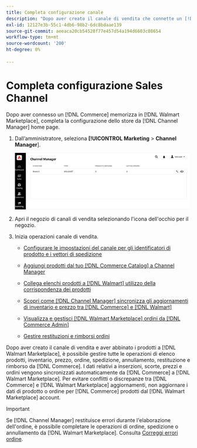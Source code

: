 ```yaml
---
title: Completa configurazione canale
description: "Dopo aver creato il canale di vendita che connette un [!DNL Commerce] Visualizzazione store a [!DNL Walmart Marketplace], apri il canale e completa la configurazione del canale. Quindi, avvia il processo per aggiungere prodotti, gestire inserzioni, scorte, prezzi e ordini da [!DNL Channel Manager]."
exl-id: 12127e3b-55c1-4db6-98b2-6dc8bdaae139
source-git-commit: aeeaca20cb54528f77e457d54a194d6603c08654
workflow-type: tm+mt
source-wordcount: '200'
ht-degree: 0%

---
```


# Completa configurazione Sales Channel

Dopo aver connesso un [!DNL Commerce] memorizza in [!DNL Walmart Marketplace], completa la configurazione dello store da [!DNL Channel Manager] home page.

1. Dall’amministratore, seleziona **[!UICONTROL Marketing** > **Channel Manager**].

   ![Gestione archivi di Channel Manager](assets/channel-manager-setup-first-store.png)

1. Apri il negozio di canali di vendita selezionando l&#39;icona dell&#39;occhio per il negozio.

1. Inizia operazioni canale di vendita.

   - [Configurare le impostazioni del canale per gli identificatori di prodotto e i vettori di spedizione](settings-overview.md)

   - [Aggiungi prodotti dal tuo [!DNL Commerce Catalog] a Channel Manager](add-products-to-channel-store.md)

   - [Collega elenchi prodotti a [!DNL Walmart] utilizzo della corrispondenza dei prodotti](connect-listings-to-marketplace.md)

   - [Scopri come [!DNL Channel Manager] sincronizza gli aggiornamenti di inventario e prezzo tra [!DNL Commerce] e [!DNL Walmart]](inventory-and-price-updates.md)

   - [Visualizza e gestisci [!DNL Walmart Marketplace] ordini da [!DNL Commerce Admin]](manage-orders.md)

   - [Gestire restituzioni e rimborsi ordini](return-refund-orders.md)

Dopo aver creato il canale di vendita e aver abbinato i prodotti a [!DNL Walmart Marketplace], è possibile gestire tutte le operazioni di elenco prodotti, inventario, prezzo, ordine, spedizione, annullamento, restituzione e rimborso da [!DNL Commerce]. I dati relativi a inserzioni, scorte, prezzi e ordini vengono sincronizzati automaticamente da [!DNL Commerce] a [!DNL Walmart Marketplace]. Per evitare conflitti o discrepanze tra [!DNL Commerce] e [!DNL Walmart Marketplace] aggiornamenti, non aggiornare i dati di prodotto o ordine per [!DNL Commerce] prodotti dal [!DNL Walmart Marketplace] account.

>[!IMPORTANT]
>
>Se [!DNL Channel Manager] restituisce errori durante l&#39;elaborazione dell&#39;ordine, è possibile completare le operazioni di ordine, spedizione o annullamento da [!DNL Walmart Marketplace]. Consulta [Correggi errori ordine](process-orders.md#fix-order-errors).

